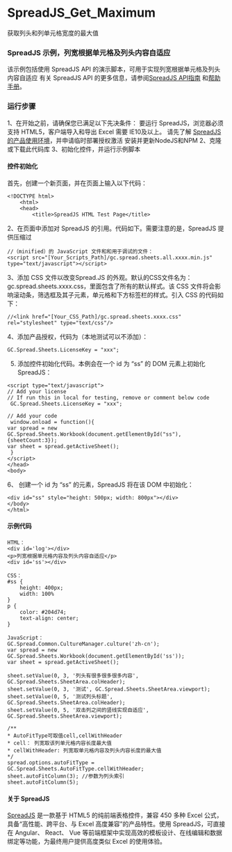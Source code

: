 # SpreadJS_Get_Maximum
获取列头和列单元格宽度的最大值
### SpreadJS 示例，列宽根据单元格及列头内容自适应
该示例包括使用 SpreadJS API 的演示脚本，可用于实现列宽根据单元格及列头内容自适应
有关 SpreadJS API 的更多信息，请参阅[SpreadJS API指南]( https://demo.grapecity.com.cn/spreadjs/help/api/) 和[帮助手册]( https://help.grapecity.com.cn/pages/viewpage.action?pageId=5963808)。


### 运行步骤
1、在开始之前，请确保您已满足以下先决条件：
要运行 SpreadJS，浏览器必须支持 HTML5，客户端导入和导出 Excel 需要 IE10及以上。
请先了解 [SpreadJS 的产品使用环境]( https://www.grapecity.com.cn/developer/spreadjs/selection-guide/product-use-environment)，并申请临时部署授权激活
安装并更新NodeJS和NPM
2、克隆或下载此代码库
3、初始化控件，并运行示例脚本
#### 控件初始化
首先，创建一个新页面，并在页面上输入以下代码：
```
<!DOCTYPE html>
    <html>
    <head>
        <title>SpreadJS HTML Test Page</title>
```
2、在页面中添加对 SpreadJS 的引用。代码如下。需要注意的是，SpreadJS 提供压缩过
```
//（minified）的 JavaScript 文件和和用于调试的文件：
<script src="[Your_Scripts_Path]/gc.spread.sheets.all.xxxx.min.js" type="text/javascript"></script>
```
3、添加 CSS 文件以改变Spread.JS 的外观。默认的CSS文件名为： 
gc.spread.sheets.xxxx.css，里面包含了所有的默认样式。该 CSS 文件将会影响滚动条，筛选框及其子元素，单元格和下方标签栏的样式。引入 CSS 的代码如下：
```
//<link href="[Your_CSS_Path]/gc.spread.sheets.xxxx.css" rel="stylesheet" type="text/css"/>
```
4、添加产品授权，代码为（本地测试可以不添加）：
```
GC.Spread.Sheets.LicenseKey = "xxx";
```
5. 添加控件初始化代码。本例会在一个 id 为 “ss” 的 DOM 元素上初始化 SpreadJS：
```
<script type="text/javascript">
// Add your license
// If run this in local for testing, remove or comment below code
 GC.Spread.Sheets.LicenseKey = "xxx";

// Add your code
 window.onload = function(){
var spread = new GC.Spread.Sheets.Workbook(document.getElementById("ss"),{sheetCount:3});
var sheet = spread.getActiveSheet();
 }
</script>
</head>
<body>
```
6、 创建一个 id 为 “ss” 的元素，SpreadJS 将在该 DOM 中初始化：
```
<div id="ss" style="height: 500px; width: 800px"></div>
</body>
</html>
```
#### 示例代码
```
HTML：
<div id='log'></div>
<p>列宽根据单元格内容及列头内容自适应</p>
<div id='ss'></div>

CSS：
#ss {
    height: 400px;
    width: 100%
}
p {
    color: #204d74;
    text-align: center;
}

JavaScript：
GC.Spread.Common.CultureManager.culture('zh-cn');
var spread = new GC.Spread.Sheets.Workbook(document.getElementById('ss'));
var sheet = spread.getActiveSheet();

sheet.setValue(0, 3, '列头有很多很多很多内容', GC.Spread.Sheets.SheetArea.colHeader);
sheet.setValue(0, 3, '测试', GC.Spread.Sheets.SheetArea.viewport);
sheet.setValue(0, 5, '测试列头标题', GC.Spread.Sheets.SheetArea.colHeader);
sheet.setValue(0, 5, '双击列之间的竖线实现自适应', GC.Spread.Sheets.SheetArea.viewport);

/** 
* AutoFitType可取值cell,cellWithHeader
* cell： 列宽取该列单元格内容长度最大值
* cellWithHeader: 列宽取单元格内容及列头内容长度的最大值
*/
spread.options.autoFitType = GC.Spread.Sheets.AutoFitType.cellWithHeader;
sheet.autoFitColumn(3); //参数为列头索引
sheet.autoFitColumn(5);
```

#### 关于 SpreadJS
[SpreadJS]( https://www.grapecity.com.cn/developer/spreadjs) 是一款基于 HTML5 的纯前端表格控件，兼容 450 多种 Excel 公式，具备“高性能、跨平台、与 Excel 高度兼容”的产品特性。使用 SpreadJS，可直接在 Angular、 React、 Vue 等前端框架中实现高效的模板设计、在线编辑和数据绑定等功能，为最终用户提供高度类似 Excel 的使用体验。
